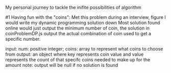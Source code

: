 My personal journey to tackle the inifite possibilities of algorithm

#1 Having fun with the "coins":
Met this problem during an interview, figure I would write my dynamic programming solution down
Most solution found online would just output the minimum number of coin, the solution in coinProblemDP.js
output the actual combination of coin used to get a specific number.

input: num: positive integer; coins: array to represent what coins to choose from
output: an object where key represents coin value and value represents the count of that specifc coins needed to make up for the amount
note: output will be null if no solution is found
